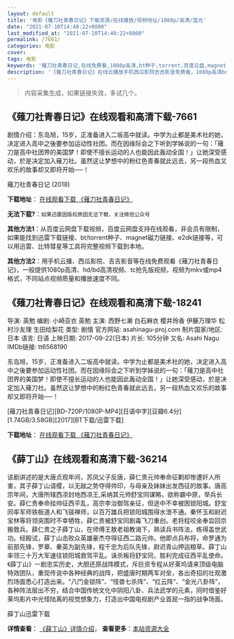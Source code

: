 ```yaml
---
layout: default
title: '电影《薙刀社青春日记》下载资源/在线播放/视频地址/1080p/高清/蓝光'
date: "2021-07-10T14:40:22+0800"
last_modified_at: "2021-07-10T14:40:22+0800"
permalink: /7661/
categories: 电影
cover:
tags: 电影
keywords: '薙刀社青春日记,在线免费看,1080p高清,bt种子,torrent,百度云盘,magnet,磁力链,迅雷下载资源'
description: '《薙刀社青春日记》在线云播放手机西瓜影院吉吉影音免费看，1080p高清bd/hd未删减完整版和tc抢先枪版，mkv/mp4格式，附带bt/torrent种子、magnet/磁力链、百度云盘、网盘资源迅雷下载链接'
---
```


>内容采集生成，如果链接失效，多试几个。


## 《薙刀社青春日记》在线观看和高清下载-7661

剧情介绍：东岛旭，15岁，正准备进入二坂高中就读。中学为止都是美术社的她，决定进入高中之後要参加运动性社团。而在因缘际会之下听到学姊说的一句：「薙刀是高中社团界的美国梦！即使不擅长运动的人也能因此轰动全国！」让她深受感动，於是决定加入薙刀社。虽然这让梦想中的粉红色青春就此远去，另一段热血又欢乐的故事却又即将开始──！


薙刀社青春日记 (2018)

**下载地址**： [在线观看下载 《薙刀社青春日记》](https://www.btbtdy.me/btdy/dy12462.html) 


**无法下载?**：`如果迅雷因版权原因无法下载，关注微信公众号 `

**其他方法1**：从百度云网盘下载视频，百度云网盘支持在线观看，非会员有限制，如果能找到迅雷下载链接、bt/torrent种子、magnet磁力链接、e2dk链接等，可以用迅雷、比特彗星等工具将完整视频下载到本地。

**其他方法2**：用手机云播、西瓜影院、吉吉影音等在线免费观看《薙刀社青春日记》，一般提供1080p高清、hd/bd高清视频、tc抢先版视频，视频为mkv或mp4格式，不同站点视频质量和播放速度不同。


## 《薙刀社青春日记》在线观看和高清下载-18241

导演: 英勉 编剧: 小崎亚衣 英勉 主演: 西野七濑 白石麻衣 樱井玲香 伊藤万理华 松村沙友理 生田绘梨花 类型: 剧情 官方网站: asahinagu-proj.com 制片国家/地区: 日本 语言: 日语 上映日期: 2017-09-22(日本) 片长: 105分钟 又名: Asahi Nagu IMDb链接: tt6568190

东岛旭，15岁，正准备进入二坂高中就读。中学为止都是美术社的她，决定进入高中之後要参加运动性社团。而在因缘际会之下听到学姊说的一句：「薙刀是高中社团界的美国梦！即使不擅长运动的人也能因此轰动全国！」让她深受感动，於是决定加入薙刀社。虽然这让梦想中的粉红色青春就此远去，另一段热血又欢乐的故事却又即将开始──！


[薙刀社青春日记][BD-720P/1080P-MP4][日语中字][豆瓣6.4分][1.74GB/3.58GB][2017][BT下载/迅雷下载]

**下载地址**： [在线观看下载 《薙刀社青春日记》](https://www.btdx8.com/torrent/tdsqcrj_2017.html) 


## 《薛丁山》在线观看和高清下载-36214

该剧讲述的是大唐贞观年间，苏凤父子反唐，薛仁贵元帅奉命征剿却惨遭奸人所害，其子薛丁山请缨，以无敌之势夺得帅印，与母亲及妹妹出发西征的故事。唐高宗年间，大唐所辖西凉封地西凉王,采纳其元帅舒宝同谋略，欲称霸中原，举兵长安。薛仁贵奉命挂帅征西平乱，高宗李治御驾亲征，但途中不幸被困锁阳城。舒宝同率军师铁板道人和飞钹禅师，以百万雄兵把锁阳城围得水泄不通。秦怀玉和尉迟宝林等将领突围时不幸牺牲，薛仁贵被舒宝同剧毒飞刀重创。老将程咬金奉旨回京搬救兵。薛仁贵之子薛丁山，在师傅王敖老祖教诲下，熟读兵书阵法，练得盖世武功。经殿试，薛丁山击败众英雄豪杰夺得征西二路元帅。他即点兵布将，命罗通为前部先锋，罗章、秦英为副先锋，程千忠为后队先锋，尉迟青山押运粮草。薛丁山率领三十万大军速往锁阳城救驾平乱。诛杀叛将舒宝同，胜利完成征西平乱使命。《薛丁山》一剧忠实历史，大胆还原战阵模式，斥巨资专程从好莱坞请来顶级电脑特效团队，重现传说中各种经典的战阵，把盛唐时期两军对垒，各出奇招的壮观激烈场面悉心打造出来。“八门金锁阵”、“怪兽七杀阵”、“红云阵”、“金光八卦阵”，各种阵法层出不穷，结合中国传统文化中阴阳八卦、兵法武学的元素，同时借鉴好莱坞影片中光怪陆离的视觉想象力，打造出中国电视剧产业首屈一指的战争场面。


薛丁山迅雷下载

**详情查看**： [《薛丁山》详情介绍](/movie/36214/)， **查看更多**：[本站资源大全](/movie/t/all/)

